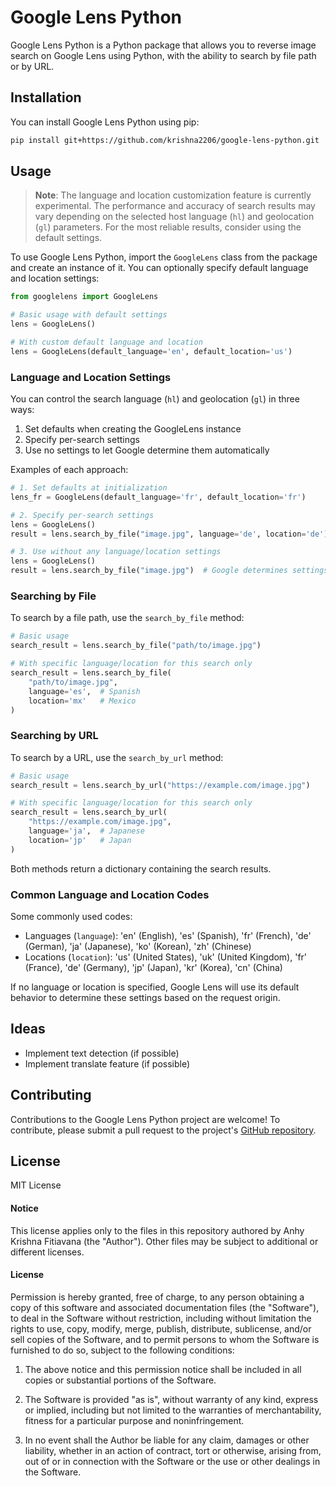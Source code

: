# Google Lens Python

Google Lens Python is a Python package that allows you to reverse image search on Google Lens using Python, with the ability to search by file path or by URL.

## Installation

You can install Google Lens Python using pip:

```sh
pip install git+https://github.com/krishna2206/google-lens-python.git
```

## Usage

> **Note**: The language and location customization feature is currently experimental. The performance and accuracy of search results may vary depending on the selected host language (`hl`) and geolocation (`gl`) parameters. For the most reliable results, consider using the default settings.

To use Google Lens Python, import the `GoogleLens` class from the package and create an instance of it. You can optionally specify default language and location settings:

```python
from googlelens import GoogleLens

# Basic usage with default settings
lens = GoogleLens()

# With custom default language and location
lens = GoogleLens(default_language='en', default_location='us')
```

### Language and Location Settings

You can control the search language (`hl`) and geolocation (`gl`) in three ways:

1. Set defaults when creating the GoogleLens instance
2. Specify per-search settings
3. Use no settings to let Google determine them automatically

Examples of each approach:

```python
# 1. Set defaults at initialization
lens_fr = GoogleLens(default_language='fr', default_location='fr')

# 2. Specify per-search settings
lens = GoogleLens()
result = lens.search_by_file("image.jpg", language='de', location='de')

# 3. Use without any language/location settings
lens = GoogleLens()
result = lens.search_by_file("image.jpg")  # Google determines settings
```

### Searching by File

To search by a file path, use the `search_by_file` method:

```python
# Basic usage
search_result = lens.search_by_file("path/to/image.jpg")

# With specific language/location for this search only
search_result = lens.search_by_file(
    "path/to/image.jpg",
    language='es',  # Spanish
    location='mx'   # Mexico
)
```

### Searching by URL

To search by a URL, use the `search_by_url` method:

```python
# Basic usage
search_result = lens.search_by_url("https://example.com/image.jpg")

# With specific language/location for this search only
search_result = lens.search_by_url(
    "https://example.com/image.jpg",
    language='ja',  # Japanese
    location='jp'   # Japan
)
```

Both methods return a dictionary containing the search results.

### Common Language and Location Codes

Some commonly used codes:
- Languages (`language`): 'en' (English), 'es' (Spanish), 'fr' (French), 'de' (German), 'ja' (Japanese), 'ko' (Korean), 'zh' (Chinese)
- Locations (`location`): 'us' (United States), 'uk' (United Kingdom), 'fr' (France), 'de' (Germany), 'jp' (Japan), 'kr' (Korea), 'cn' (China)

If no language or location is specified, Google Lens will use its default behavior to determine these settings based on the request origin.

## Ideas

- Implement text detection (if possible)
- Implement translate feature (if possible)

## Contributing

Contributions to the Google Lens Python project are welcome! To contribute, please submit a pull request to the project's [GitHub repository](https://github.com/krishna2206/google-lens-python).

## License

MIT License

#### Notice

This license applies only to the files in this repository authored by Anhy Krishna Fitiavana (the "Author"). Other files may be subject to additional or different licenses.

#### License

Permission is hereby granted, free of charge, to any person obtaining a copy of this software and associated documentation files (the "Software"), to deal in the Software without restriction, including without limitation the rights to use, copy, modify, merge, publish, distribute, sublicense, and/or sell copies of the Software, and to permit persons to whom the Software is furnished to do so, subject to the following conditions: 

1. The above notice and this permission notice shall be included in all copies or substantial portions of the Software.

2. The Software is provided "as is", without warranty of any kind, express or implied, including but not limited to the warranties of merchantability, fitness for a particular purpose and noninfringement. 

3. In no event shall the Author be liable for any claim, damages or other liability, whether in an action of contract, tort or otherwise, arising from, out of or in connection with the Software or the use or other dealings in the Software.